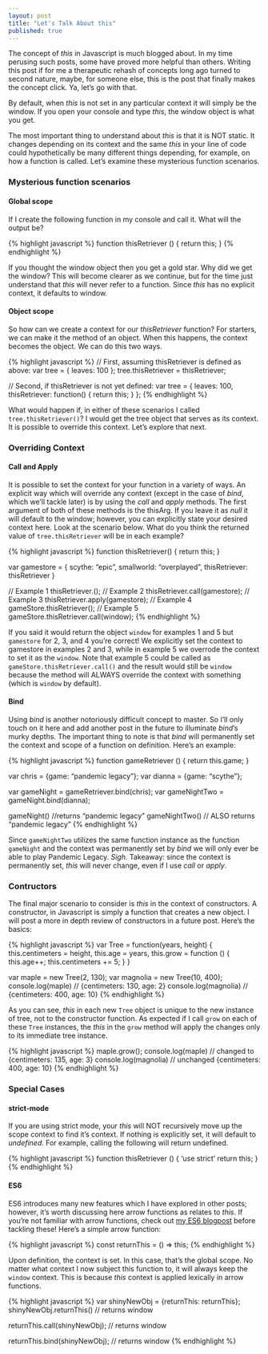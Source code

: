 ```yaml
---
layout: post
title: "Let's Talk About this"
published: true
---
```


The concept of *this* in Javascript is much blogged about. In my time perusing such posts, some have proved more helpful than others. Writing this post if for me a therapeutic rehash of concepts long ago turned to second nature, maybe, for someone else, this is the post that finally makes the concept click. Ya, let’s go with that.

By default, when *this* is not set in any particular context it will simply be the window. If you open your console and type *this*, the window object is what you get.

The most important thing to understand about *this* is that it is NOT static. It changes depending on its context and the same *this* in your line of code could hypothetically be many different things depending, for example, on how a function is called. Let’s examine these mysterious function scenarios.

### Mysterious function scenarios
#### Global scope
If I create the following function in my console and call it. What will the output be?

{% highlight javascript %}
function thisRetriever () {
  return this;
}
{% endhighlight %}

If you thought the window object then you get a gold star. Why did we get the window? This will become clearer as we continue, but for the time just understand that *this* will never refer to a function. Since *this* has no explicit context, it defaults to window.

#### Object scope
So how can we create a context for our *thisRetriever* function? For starters, we can make it the method of an object. When this happens, the context becomes the object. We can do this two ways.

{% highlight javascript %}
// First, assuming thisRetriever is defined as above:
var tree = {
  leaves: 100
};
tree.thisRetriever = thisRetriever;

// Second, if thisRetriever is not yet defined:
var tree = {
  leaves: 100,
  thisRetriever: function() {
    return this;
  }
};
{% endhighlight %}

What would happen if, in either of these scenarios I called `tree.thisRetriever()`? I would get the tree object that serves as its context. It is possible to override this context. Let’s explore that next.

### Overriding Context
#### Call and Apply
It is possible to set the context for your function in a variety of ways. An explicit way which will override any context (except in the case of *bind*, which we’ll tackle later) is by using the *call* and *apply* methods. The first argument of both of these methods is the thisArg. If you leave it as *null* it will default to the window; however, you can explicitly state your desired context here. Look at the scenario below. What do you think the returned value of `tree.thisRetriever` will be in each example?

{% highlight javascript %}
function thisRetriever() {
  return this;
}

var gamestore = {
  scythe: “epic”,
  smallworld: “overplayed”,
  thisRetriever: thisRetriever
}

// Example 1
thisRetriever.();
// Example 2
thisRetriever.call(gamestore);
// Example 3
thisRetriever.apply(gamestore);
// Example 4
gameStore.thisRetriever();
// Example 5
gameStore.thisRetriever.call(window);
{% endhighlight %}

If you said it would return the object `window` for examples 1 and 5 but `gamestore` for 2, 3, and 4 you’re correct! We explicitly set the context to gamestore in examples 2 and 3, while in example 5 we overrode the context to set it as the `window`. Note that example 5 could be called as `gameStore.thisRetriever.call()` and the result would still be `window` because the method will ALWAYS override the context with something (which is `window` by default).

#### Bind
Using *bind* is another notoriously difficult concept to master. So I’ll only touch on it here and add another post in the future to illuminate *bind*’s murky depths. The important thing to note is that *bind* will permanently set the context and scope of a function on definition. Here’s an example:

{% highlight javascript %}
function gameRetriever () {
  return this.game;
}

var chris = {game: “pandemic legacy”};
var dianna = {game: “scythe”};

var gameNight = gameRetriever.bind(chris);
var gameNightTwo = gameNight.bind(dianna);

gameNight() //returns “pandemic legacy”
gameNightTwo() // ALSO returns “pandemic legacy”
{% endhighlight %}

Since `gameNightTwo` utilizes the same function instance as the function `gameNight` and the context was permanently set by *bind* we will only ever be able to play Pandemic Legacy. *Sigh*. Takeaway: since the context is permanently set, *this* will never change, even if I use *call* or *apply*.

### Contructors
The final major scenario to consider is *this* in the context of constructors. A constructor, in Javascript is simply a function that creates a new object. I will post a more in depth review of constructors in a future post. Here’s the basics:

{% highlight javascript %}
var Tree = function(years, height) {
  this.centimeters = height,
  this.age = years,
  this.grow = function () {
    this.age++;
    this.centimeters += 5;
  }
}

var maple = new Tree(2, 130);
var magnolia = new Tree(10, 400);
console.log(maple) // {centimeters: 130, age: 2}
console.log(magnolia) // {centimeters: 400, age: 10}
{% endhighlight %}

As you can see, *this* in each new `Tree` object is unique to the new instance of tree, not to the constructor function. As expected if I call `grow` on each of these `Tree` instances, the *this* in the `grow` method will apply the changes only to its immediate tree instance.

{% highlight javascript %}
maple.grow();
console.log(maple) // changed to {centimeters: 135, age: 3}
console.log(magnolia) // unchanged {centimeters: 400, age: 10}
{% endhighlight %}

### Special Cases
#### strict-mode
If you are using strict mode, your *this* will NOT recursively move up the scope context to find it’s context. If nothing is explicitly set, it will default to *undefined*. For example, calling the following will return undefined.

{% highlight javascript %}
function thisRetriever () {
  ‘use strict’
  return this;
}
{% endhighlight %}

#### ES6
ES6 introduces many new features which I have explored in other posts; however, it’s worth discussing here arrow functions as relates to *this*. If you’re not familiar with arrow functions, check out [my ES6 blogpost](https://dianna.github.io/ES6-How-and-When-to-Use-Arrow-Functions/) before tackling these! Here’s a simple arrow function:

{% highlight javascript %}
const returnThis = () => this;
{% endhighlight %}

Upon definition, the context is set. In this case, that’s the global scope. No matter what context I now subject this function to, it will always keep the `window` context. This is because *this* context is applied lexically in arrow functions.

{% highlight javascript %}
var shinyNewObj = {returnThis: returnThis};
shinyNewObj.returnThis() // returns window

returnThis.call(shinyNewObj); // returns window

returnThis.bind(shinyNewObj); // returns window
{% endhighlight %}
